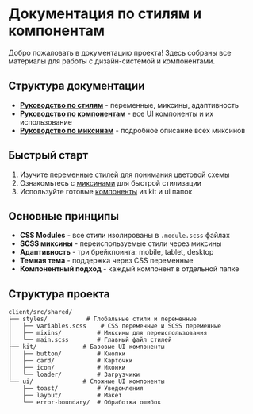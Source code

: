 # Документация по стилям и компонентам

Добро пожаловать в документацию проекта! Здесь собраны все материалы для работы с дизайн-системой и компонентами.

## Структура документации

- [**Руководство по стилям**](./styles-guide.md) - переменные, миксины, адаптивность
- [**Руководство по компонентам**](./components-guide.md) - все UI компоненты и их использование
- [**Руководство по миксинам**](./mixins-guide.md) - подробное описание всех миксинов

## Быстрый старт

1. Изучите [переменные стилей](./styles-guide.md#переменные) для понимания цветовой схемы
2. Ознакомьтесь с [миксинами](./mixins-guide.md) для быстрой стилизации
3. Используйте готовые [компоненты](./components-guide.md) из kit и ui папок

## Основные принципы

- **CSS Modules** - все стили изолированы в `.module.scss` файлах
- **SCSS миксины** - переиспользуемые стили через миксины
- **Адаптивность** - три брейкпоинта: mobile, tablet, desktop
- **Темная тема** - поддержка через CSS переменные
- **Компонентный подход** - каждый компонент в отдельной папке

## Структура проекта

```
client/src/shared/
├── styles/           # Глобальные стили и переменные
│   ├── variables.scss    # CSS переменные и SCSS переменные
│   ├── mixins/          # Миксины для переиспользования
│   └── main.scss        # Главный файл стилей
├── kit/             # Базовые UI компоненты
│   ├── button/          # Кнопки
│   ├── card/            # Карточки
│   ├── icon/            # Иконки
│   └── loader/          # Загрузчики
└── ui/              # Сложные UI компоненты
    ├── toast/           # Уведомления
    ├── layout/          # Макет
    └── error-boundary/  # Обработка ошибок
```
